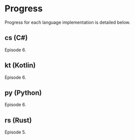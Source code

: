 # Progress

Progress for each language implementation is detailed below.

## cs (C#)
Episode 6.

## kt (Kotlin)
Episode 6.

## py (Python)
Episode 6.

## rs (Rust)
Episode 5.
